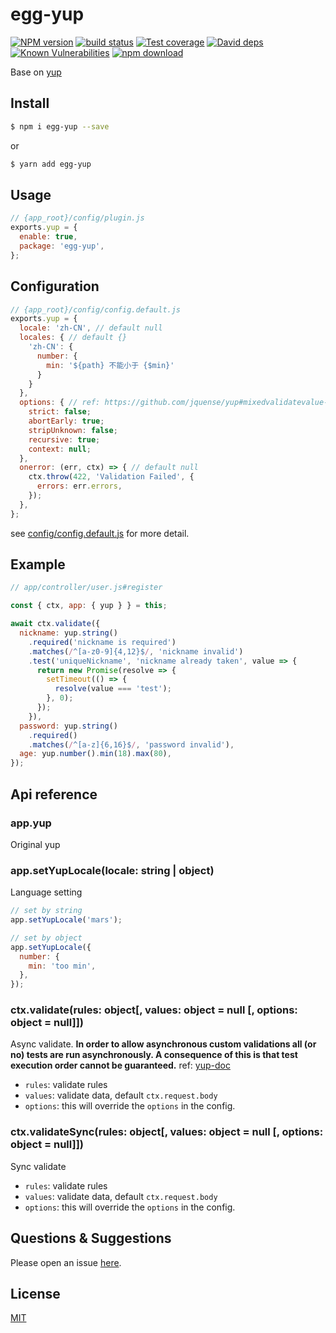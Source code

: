 # egg-yup

[![NPM version][npm-image]][npm-url]
[![build status][travis-image]][travis-url]
[![Test coverage][codecov-image]][codecov-url]
[![David deps][david-image]][david-url]
[![Known Vulnerabilities][snyk-image]][snyk-url]
[![npm download][download-image]][download-url]

[npm-image]: https://img.shields.io/npm/v/egg-yup.svg?style=flat-square
[npm-url]: https://npmjs.org/package/egg-yup
[travis-image]: https://img.shields.io/travis/seekcx/egg-yup.svg?style=flat-square
[travis-url]: https://travis-ci.org/seekcx/egg-yup
[codecov-image]: https://img.shields.io/codecov/c/github/seekcx/egg-yup.svg?style=flat-square
[codecov-url]: https://codecov.io/github/seekcx/egg-yup?branch=master
[david-image]: https://img.shields.io/david/seekcx/egg-yup.svg?style=flat-square
[david-url]: https://david-dm.org/seekcx/egg-yup
[snyk-image]: https://snyk.io/test/npm/egg-yup/badge.svg?style=flat-square
[snyk-url]: https://snyk.io/test/npm/egg-yup
[download-image]: https://img.shields.io/npm/dm/egg-yup.svg?style=flat-square
[download-url]: https://npmjs.org/package/egg-yup

Base on [yup](https://github.com/jquense/yup)

## Install

```bash
$ npm i egg-yup --save
```
or
```bash
$ yarn add egg-yup
```

## Usage

```js
// {app_root}/config/plugin.js
exports.yup = {
  enable: true,
  package: 'egg-yup',
};
```

## Configuration

```js
// {app_root}/config/config.default.js
exports.yup = {
  locale: 'zh-CN', // default null
  locales: { // default {}
    'zh-CN': {
      number: {
        min: '${path} 不能小于 {$min}'
      }
    }
  },
  options: { // ref: https://github.com/jquense/yup#mixedvalidatevalue-any-options-object-promiseany-validationerror
    strict: false;
    abortEarly: true;
    stripUnknown: false;
    recursive: true;
    context: null;
  },
  onerror: (err, ctx) => { // default null
    ctx.throw(422, 'Validation Failed', {
      errors: err.errors,
    });
  },
};
```

see [config/config.default.js](config/config.default.js) for more detail.

## Example

```js
// app/controller/user.js#register

const { ctx, app: { yup } } = this;

await ctx.validate({
  nickname: yup.string()
    .required('nickname is required')
    .matches(/^[a-z0-9]{4,12}$/, 'nickname invalid')
    .test('uniqueNickname', 'nickname already taken', value => {
      return new Promise(resolve => {
        setTimeout(() => {
          resolve(value === 'test');
        }, 0);
      });
    }),
  password: yup.string()
    .required()
    .matches(/^[a-z]{6,16}$/, 'password invalid'),
  age: yup.number().min(18).max(80),
});
```

## Api reference

### app.yup
Original yup

### app.setYupLocale(locale: string | object)
Language setting

```js
// set by string
app.setYupLocale('mars');

// set by object
app.setYupLocale({
  number: {
    min: 'too min',
  },
});
```

### ctx.validate(rules: object[, values: object = null [, options: object = null]])
Async validate. **In order to allow asynchronous custom validations all (or no) tests are run asynchronously. A consequence of this is that test execution order cannot be guaranteed.** ref: [yup-doc](https://github.com/jquense/yup#mixedtestname-string-message-string-test-function-schema)

 - `rules`:  validate rules
 - `values`: validate data, default `ctx.request.body`
 - `options`: this will override the `options` in the config.

### ctx.validateSync(rules: object[, values: object = null [, options: object = null]])
Sync validate

 - `rules`:  validate rules
 - `values`: validate data, default `ctx.request.body`
 - `options`: this will override the `options` in the config.

## Questions & Suggestions

Please open an issue [here](https://github.com/seekcx/egg-yup/issues).

## License

[MIT](LICENSE)
